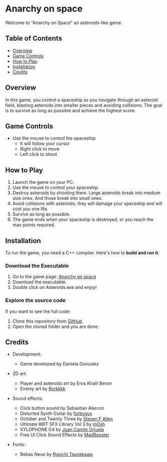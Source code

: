 
# Anarchy on space
Welcome to "Anarchy on Space" an asteroids-like game.

## Table of Contents
- [Overview](#overview)
- [Game Controls](#game-controls)
- [How to Play](#how-to-play)
- [Installation](#installation)
- [Credits](#credits)

## Overview
In this game, you control a spaceship as you navigate through an asteroid field, blasting asteroids into smaller pieces and avoiding collisions. The goal is to survive as long as possible and achieve the highest score.

## Game Controls
- Use the mouse to control the spaceship:
  - It will follow your cursor
  - Right click to move
  - Left click to shoot

## How to Play
1. Launch the game on your PC.
2. Use the mouse to control your spaceship.
3. Destroy asteroids by shooting them. Large asteroids break into medium size ones. And those break into small ones.
4. Avoid collisions with asteroids; they will damage your spaceship and will cost you one life.
5. Survive as long as possible.
6. The game ends when your spaceship is destroyed, or you reach the max points required.

## Installation
To run the game, you need a C++ compiler. Here's how to **build and run it**:
### Download the Executable
1. Go to the game page: [Anarchy on space](https://danui.itch.io/anarchy-on-space)
 2. Download the executable.
 3. Double click on Asteroids.exe and enjoy!
 
### Explore the source code
If you want to see the full code:
1. Clone this repository from [GitHub](Https://github.com/cono1/Asteroids.git)
2. Open the cloned folder and you are done.

## Credits
- Development:
  - Game developed by Daniela Gonzalez
 - 2D art:
	 - Player and asteroids art by Eros Khalil Beron
	- Enemy art by [Rorkkkk](https://www.instagram.com/rorkkkkkk/)
- Sound effects:
	- Click button sound by Sebastian Alarcon
	- Distorted Synth Guitar by [furbyguy](https://freesound.org/people/furbyguy/sounds/370352/)
	- October and Twenty Three by [Steven F Allen](https://freesound.org/people/audiomirage/sounds/706735/)
	- Ultimate 8BIT SFX Library Vol 3 by [mOsh](https://www.gamedevmarket.net/asset/ultimate-8bit-sfx-library-vol-3-35-retro-game-sounds)
	- XYLOPHONE G4 by [Juan Camilo Orjuela](https://freesound.org/people/juancamiloorjuela/sounds/204648/)
	- Free UI Click Sound Effects by [MadRooster](https://www.gamedevmarket.net/asset/free-ui-click-sound-effects-pack)

- Fonts:
	- Bebas Neue by [Ryoichi Tsunekawa](https://fonts.google.com/specimen/Bebas+Neue?preview.text=anarchy%20on%20space&query=Bebas+Neue)